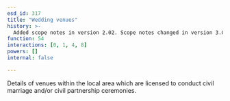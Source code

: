 ```yaml
---
esd_id: 317
title: "Wedding venues"
history: >-
  Added scope notes in version 2.02. Scope notes changed in version 3.00 to include relevant legislation. Term name changed from 'Marriage - arrangement and ceremony' to 'Marriage - arrangement and ceremonies' in version 3.00. Name changed to 'Wedding venues' and scope notes updated in version 4.00.
function: 54
interactions: [0, 1, 4, 8]
powers: []
internal: false

---
```


Details of venues within the local area which are licensed to conduct civil marriage and/or civil partnership ceremonies.

